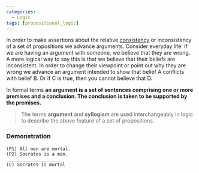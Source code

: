 ```yaml
---
categories:
  - Logic 
tags: [propositional_logic]
---
```


In order to make assertions about the relative [consistency](Consistency.md) or inconsistency of a set of propositions we advance arguments. Consider everyday life: if we are having an argument with someone, we believe that they are wrong. A more logical way to say this is that we believe that their beliefs are inconsistent. In order to change their viewpoint or point out why they are wrong we advance an argument intended to show that belief A conflicts with belief B. Or if C is true, then you cannot believe that D.

In formal terms **an argument is a set of sentences comprising one or more premises and a conclusion. The conclusion is taken to be supported by the premises.**

 > 
 > The terms **argument** and **syllogism** are used interchangeably in logic to describe the above feature of a set of propositions. 

### Demonstration

````
(P1) All men are mortal.
(P2) Socrates is a man.
_____________________
(C) Socrates is mortal
````
